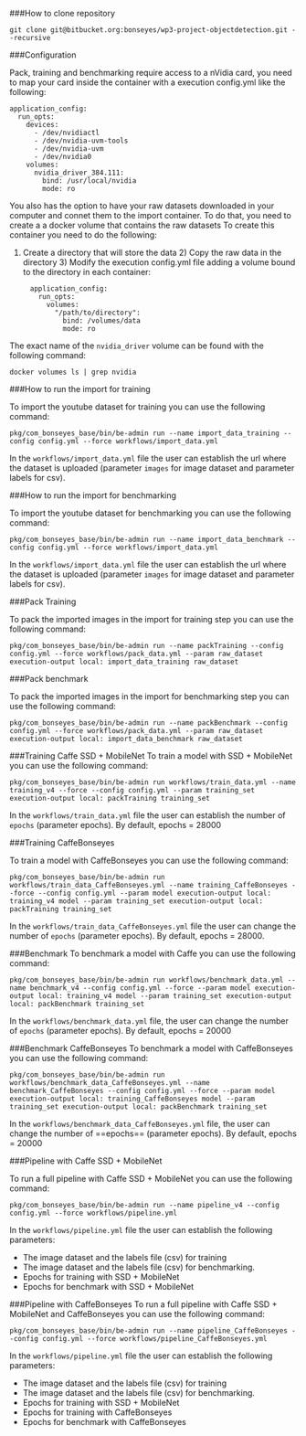
###How to clone repository

```
git clone git@bitbucket.org:bonseyes/wp3-project-objectdetection.git --recursive
```
###Configuration

Pack, training and benchmarking require access to a nVidia card, you need to map your card inside the container with a execution config.yml like the following:

```
application_config:
  run_opts:
    devices:
      - /dev/nvidiactl
      - /dev/nvidia-uvm-tools
      - /dev/nvidia-uvm
      - /dev/nvidia0
    volumes:  
      nvidia_driver_384.111:
        bind: /usr/local/nvidia
        mode: ro
```

You also has the option to have your raw datasets downloaded in your computer and connet them to the import container. To do that, you need to create a a docker volume that contains the raw datasets
To create this container you need to do the following:
1) Create a directory that will store the data 2) Copy the raw data in the directory 3) Modify the execution config.yml file adding a volume bound to the directory in each container:

```
     application_config:
       run_opts:             
         volumes:
           "/path/to/directory":
             bind: /volumes/data
             mode: ro
```

The exact name of the `nvidia_driver` volume can be found with the following command:

```
docker volumes ls | grep nvidia
```

###How to run the import for training

To import the youtube dataset for training you can use the following command:
```
pkg/com_bonseyes_base/bin/be-admin run --name import_data_training --config config.yml --force workflows/import_data.yml
```
In the `workflows/import_data.yml` file the user can establish the url where the dataset is uploaded (parameter `images` for image dataset and parameter labels for csv).

###How to run the import for benchmarking

To import the youtube dataset for benchmarking you can use the following command:
```
pkg/com_bonseyes_base/bin/be-admin run --name import_data_benchmark --config config.yml --force workflows/import_data.yml
```

In the `workflows/import_data.yml` file the user can establish the url where the dataset is uploaded (parameter `images` for image dataset and parameter labels for csv).

###Pack Training

To pack the imported images in the import for training step you can use the following command:

```
pkg/com_bonseyes_base/bin/be-admin run --name packTraining --config config.yml --force workflows/pack_data.yml --param raw_dataset execution-output local: import_data_training raw_dataset
```


###Pack benchmark

To pack the imported images in the import for benchmarking step you can use the following command:
```
pkg/com_bonseyes_base/bin/be-admin run --name packBenchmark --config config.yml --force workflows/pack_data.yml --param raw_dataset execution-output local: import_data_benchmark raw_dataset
```


###Training Caffe SSD + MobileNet
To train a model with SSD + MobileNet you can use the following command:

```
pkg/com_bonseyes_base/bin/be-admin run workflows/train_data.yml --name training_v4 --force --config config.yml --param training_set execution-output local: packTraining training_set
```

In the `workflows/train_data.yml` file the user can establish the number of `epochs` (parameter epochs). By default, epochs = 28000

###Training CaffeBonseyes

To train a model with CaffeBonseyes you can use the following command:

```
pkg/com_bonseyes_base/bin/be-admin run workflows/train_data_CaffeBonseyes.yml --name training_CaffeBonseyes --force --config config.yml --param model execution-output local: training_v4 model --param training_set execution-output local: packTraining training_set
```

In the `workflows/train_data_CaffeBonseyes.yml` file the user can change the number of `epochs` (parameter epochs). By default, epochs = 28000.


###Benchmark
To benchmark a model with Caffe you can use the following command:

```
pkg/com_bonseyes_base/bin/be-admin run workflows/benchmark_data.yml --name benchmark_v4 --config config.yml --force --param model execution-output local: training_v4 model --param training_set execution-output local: packBenchmark training_set
```
In the `workflows/benchmark_data.yml` file, the user can change the number of `epochs` (parameter epochs). By default, epochs = 20000

###Benchmark CaffeBonseyes
To benchmark a model with CaffeBonseyes you can use the following command:

```
pkg/com_bonseyes_base/bin/be-admin run workflows/benchmark_data_CaffeBonseyes.yml --name benchmark_CaffeBonseyes --config config.yml --force --param model execution-output local: training_CaffeBonseyes model --param training_set execution-output local: packBenchmark training_set
```

In the `workflows/benchmark_data_CaffeBonseyes.yml` file, the user can change the number of ==epochs== (parameter epochs). By default, epochs = 20000

###Pipeline with Caffe SSD + MobileNet

To run a full pipeline with Caffe SSD + MobileNet you can use the following command:

```
pkg/com_bonseyes_base/bin/be-admin run --name pipeline_v4 --config config.yml --force workflows/pipeline.yml
```

In the `workflows/pipeline.yml` file the user can establish the following parameters:
- The image dataset and the labels file (csv) for training
- The image dataset and the labels file (csv) for benchmarking.
- Epochs for training with SSD + MobileNet
- Epochs for benchmark with SSD + MobileNet

###Pipeline with CaffeBonseyes
To run a full pipeline with Caffe SSD + MobileNet and CaffeBonseyes you can use the following command:

```
pkg/com_bonseyes_base/bin/be-admin run --name pipeline_CaffeBonseyes --config config.yml --force workflows/pipeline_CaffeBonseyes.yml
```

In the `workflows/pipeline.yml` file the user can establish the following parameters:
- The image dataset and the labels file (csv) for training
- The image dataset and the labels file (csv) for benchmarking.
- Epochs for training with SSD + MobileNet
- Epochs for training with CaffeBonseyes
- Epochs for benchmark with CaffeBonseyes



